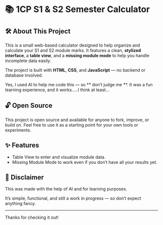 # 📚 1CP S1 & S2 Semester Calculator

## 🛠 About This Project

This is a small web-based calculator designed to help organize and calculate your S1 and S2 module marks. It features a clean, **stylized interface**, a **table view**, and a **missing module mode** to help you handle incomplete data easily.

The project is built with **HTML**, **CSS**, and **JavaScript** — no backend or database involved.

Yes, I used AI to help me code this — so ** don’t judge me **. It was a fun learning experience, and it works.....I think at least...

## 🔓 Open Source

This project is open source and available for anyone to fork, improve, or build on. Feel free to use it as a starting point for your own tools or experiments.

## ✨ Features

-  Table View to enter and visualize module data.
-  Missing Module Mode to work even if you don’t have all your results yet.


## 🚧 Disclaimer

This was made with the help of AI and for learning purposes. 

It’s simple, functional, and still a work in progress — so don’t expect anything fancy.

---

Thanks for checking it out!
